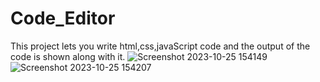 # Code_Editor
 
This project lets you write html,css,javaScript code and the output of the code is shown along with it.
![Screenshot 2023-10-25 154149](https://github.com/Badri467/Code_Editor/assets/114822924/b7f47abe-c360-4bf1-8b9b-13a73ca15dc4)
![Screenshot 2023-10-25 154207](https://github.com/Badri467/Code_Editor/assets/114822924/908a72b3-4cee-4e66-b12a-b6b988b4e5ae)

